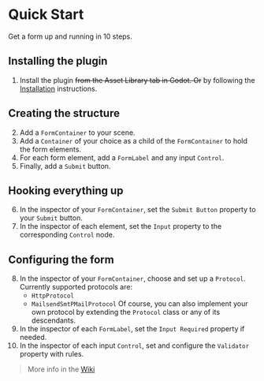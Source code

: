 # Quick Start
Get a form up and running in 10 steps.
## Installing the plugin
1. Install the plugin ~~from the Asset Library tab in Godot. Or~~ by following the [Installation](https://github.com/moritz-t-w/Godot-Form-AL/wiki/Installation) instructions.
## Creating the structure
2. Add a `FormContainer` to your scene.
3. Add a `Container` of your choice as a child of the `FormContainer` to hold the form elements.
4. For each form element, add a `FormLabel` and any input `Control`.
5. Finally, add a `Submit` button.
## Hooking everything up
6. In the inspector of your `FormContainer`, set the `Submit Button` property to your `Submit` button.
7. In the inspector of each element, set the `Input` property to the corresponding `Control` node.
## Configuring the form
8. In the inspector of your `FormContainer`, choose and set up a `Protocol`.
    Currently supported protocols are:
    - `HttpProtocol`
    - `MailsendSmtPMailProtocol`
    Of course, you can also implement your own protocol by extending the `Protocol` class or any of its descendants.
9. In the inspector of each `FormLabel`, set the `Input Required` property if needed.
10. In the inspector of each input `Control`, set and configure the `Validator` property with rules.

> More info in the [Wiki](https://github.com/moritz-t-w/Godot-Form-AL/wiki)